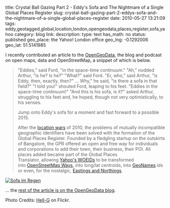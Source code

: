 title: Crystal Ball Gazing Part 2 - Eddy's Sofa and The Nightmare of a Single Global Places Register
slug: crystal-ball-gazing-part-2-eddys-sofa-and-the-nightmare-of-a-single-global-places-register
date: 2010-05-27 13:21:09
tags: eddy,geotagged,global,location,london,opengeodata,places,register,sofa,yahoo
category: blog
link: 
description: 
type: text
has_math: no
status: published
geo_place: the Yahoo! London office
geo_lng: -0.1292006
geo_lat: 51.5141985

I recently contributed an article to the [OpenGeoData](https://opengeodata.org/ "https://opengeodata.org/"), the blog and podcast on open maps, data and OpenStreetMap, a snippet of which is below.



> "Eddies," said Ford, "in the space-time continuum." "Ah," nodded Arthur, "is he? Is he?"
> "What?" said Ford. "Er, who," said Arthur, "is Eddy, then, exactly, then?"
> ...
> Why," he said, "is there a sofa in that field?"
> "I told you!" shouted Ford, leaping to his feet. "Eddies in the space-time continuum!"
> "And this is his sofa, is it?" asked Arthur, struggling to his feet and, he hoped, though not very optimistically, to his senses.
> 
> Jump onto Eddy's sofa for a moment and fast forward to a possible 2015.
> 
> After the [location wars](https://www.google.co.uk/search?hl=en&source=hp&q=location+war+site:techcrunch.com "https://www.google.co.uk/search?hl=en&source=hp&q=location+war+site:techcrunch.com") of 2010, the problems of mutually incompatible geographic identifiers have been solved with the formation of the Global Places Register. Founded by a fledgling startup on the outskirts of Bangalore, the GPR offered an open and free way for individuals and corporations to add their town, their business, their POI. All places added became part of the Global Places Translator, allowing [Yahoo's WOEIDs](https://developer.yahoo.com/geo/geoplanet/guide/concepts.html "https://developer.yahoo.com/geo/geoplanet/guide/concepts.html") to be transformed into [OpenStreetMap Ways](https://wiki.openstreetmap.org/wiki/Way "https://wiki.openstreetmap.org/wiki/Way"), into long/lat centroids, into [GeoNames](https://www.geonames.org/ "https://www.geonames.org/") ids or even, for the nostalgic, [Eastings and Northings](https://en.wikipedia.org/wiki/Easting_and_northing "https://en.wikipedia.org/wiki/Easting_and_northing").


[![Sofa im Regen](https://farm1.static.flickr.com/155/386564914_a2a7a84abb_d.jpg)](https://www.flickr.com/photos/helge_kroeger/386564914/ "Sofa im Regen")

... the [rest of the article is on the OpenGeoData blog](https://opengeodata.org/eddys-sofa-and-the-nightmare-of-a-single-glob "https://opengeodata.org/eddys-sofa-and-the-nightmare-of-a-single-glob").

Photo Credits: [Hell-G](https://www.flickr.com/photos/helge_kroeger/386564914/ "https://www.flickr.com/photos/helge_kroeger/386564914/") on Flickr.


